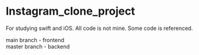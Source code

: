 # Instagram_clone_project
For studying swift and iOS. All code is not mine. Some code is referenced.

main branch - frontend <br/> 
master branch - backend 
